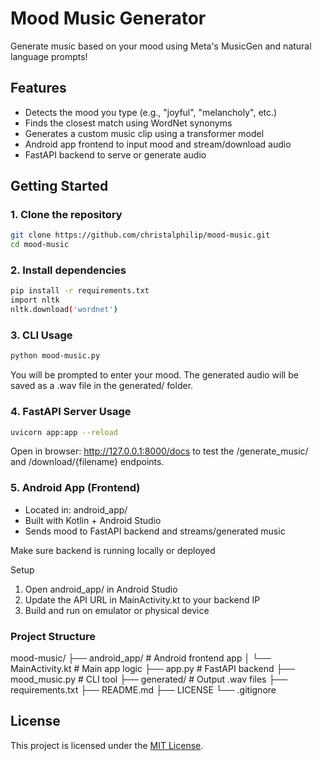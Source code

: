 # Mood Music Generator 

Generate music based on your mood using Meta's MusicGen and natural language prompts!

## Features
- Detects the mood you type (e.g., "joyful", "melancholy", etc.)
- Finds the closest match using WordNet synonyms
- Generates a custom music clip using a transformer model
- Android app frontend to input mood and stream/download audio
- FastAPI backend to serve or generate audio


## Getting Started

### 1. Clone the repository
```bash
git clone https://github.com/christalphilip/mood-music.git
cd mood-music
```

### 2. Install dependencies
```bash
pip install -r requirements.txt
import nltk 
nltk.download('wordnet')
```

### 3. CLI Usage
```bash
python mood-music.py
```
You will be prompted to enter your mood. The generated audio will be saved as a .wav file in the generated/ folder.

### 4. FastAPI Server Usage
```bash
uvicorn app:app --reload
```
Open in browser: http://127.0.0.1:8000/docs to test the /generate_music/ and /download/{filename} endpoints.

### 5. Android App (Frontend)
- Located in: android_app/
- Built with Kotlin + Android Studio
- Sends mood to FastAPI backend and streams/generated music

Make sure backend is running locally or deployed

Setup 
1. Open android_app/ in Android Studio
2. Update the API URL in MainActivity.kt to your backend IP
3. Build and run on emulator or physical device


### Project Structure
mood-music/
├── android_app/                 # Android frontend app
│   └── MainActivity.kt          # Main app logic
├── app.py                       # FastAPI backend
├── mood_music.py                # CLI tool
├── generated/                   # Output .wav files
├── requirements.txt
├── README.md
├── LICENSE
└── .gitignore
            

## License

This project is licensed under the [MIT License](LICENSE).
